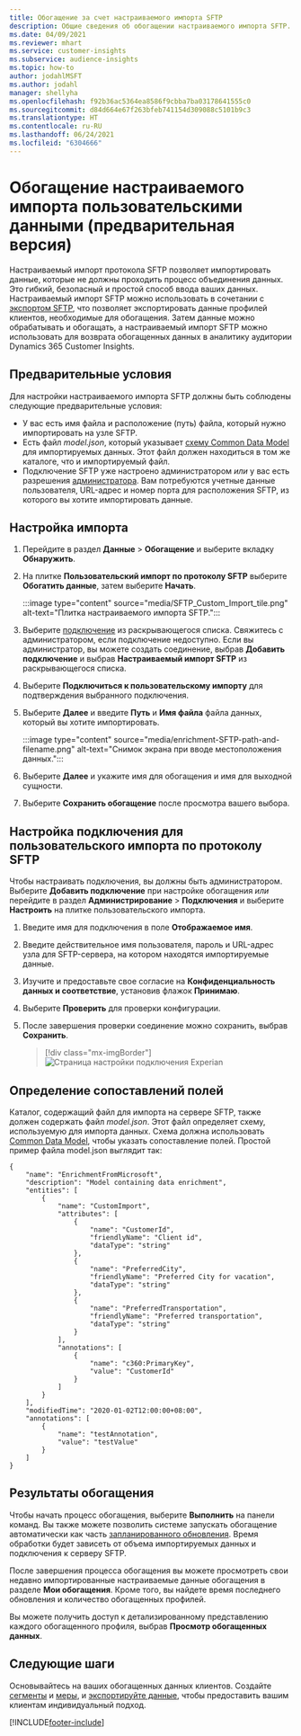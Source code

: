```yaml
---
title: Обогащение за счет настраиваемого импорта SFTP
description: Общие сведения об обогащении настраиваемого импорта SFTP.
ms.date: 04/09/2021
ms.reviewer: mhart
ms.service: customer-insights
ms.subservice: audience-insights
ms.topic: how-to
author: jodahlMSFT
ms.author: jodahl
manager: shellyha
ms.openlocfilehash: f92b36ac5364ea8586f9cbba7ba03178641555c0
ms.sourcegitcommit: d84d664e67f263bfeb741154d309088c5101b9c3
ms.translationtype: HT
ms.contentlocale: ru-RU
ms.lasthandoff: 06/24/2021
ms.locfileid: "6304666"
---
```

# <a name="enrich-customer-profiles-with-custom-data-preview"></a>Обогащение настраиваемого импорта пользовательскими данными (предварительная версия)

Настраиваемый импорт протокола SFTP позволяет импортировать данные, которые не должны проходить процесс объединения данных. Это гибкий, безопасный и простой способ ввода ваших данных. Настраиваемый импорт SFTP можно использовать в сочетании с [экспортом SFTP](export-sftp.md), что позволяет экспортировать данные профилей клиентов, необходимые для обогащения. Затем данные можно обрабатывать и обогащать, а настраиваемый импорт SFTP можно использовать для возврата обогащенных данных в аналитику аудитории Dynamics 365 Customer Insights.

## <a name="prerequisites"></a>Предварительные условия

Для настройки настраиваемого импорта SFTP должны быть соблюдены следующие предварительные условия:

- У вас есть имя файла и расположение (путь) файла, который нужно импортировать на узле SFTP.
- Eсть файл *model.json*, который указывает [схему Common Data Model](/common-data-model/) для импортируемых данных. Этот файл должен находиться в том же каталоге, что и импортируемый файл.
- Подключение SFTP уже настроено администратором *или* у вас есть разрешения [администратора](permissions.md#administrator). Вам потребуются учетные данные пользователя, URL-адрес и номер порта для расположения SFTP, из которого вы хотите импортировать данные.


## <a name="configure-the-import"></a>Настройка импорта

1. Перейдите в раздел **Данные** > **Обогащение** и выберите вкладку **Обнаружить**.

1. На плитке **Пользовательский импорт по протоколу SFTP** выберите **Обогатить данные**, затем выберите **Начать**.

   :::image type="content" source="media/SFTP_Custom_Import_tile.png" alt-text="Плитка настраиваемого импорта SFTP.":::

1. Выберите [подключение](connections.md) из раскрывающегося списка. Свяжитесь с администратором, если подключение недоступно. Если вы администратор, вы можете создать соединение, выбрав **Добавить подключение** и выбрав **Настраиваемый импорт SFTP** из раскрывающегося списка.

1. Выберите **Подключиться к пользовательскому импорту** для подтверждения выбранного подключения.

1.  Выберите **Далее** и введите **Путь** и **Имя файла** файла данных, который вы хотите импортировать.

    :::image type="content" source="media/enrichment-SFTP-path-and-filename.png" alt-text="Снимок экрана при вводе местоположения данных.":::

1. Выберите **Далее** и укажите имя для обогащения и имя для выходной сущности. 

1. Выберите **Сохранить обогащение** после просмотра вашего выбора.

## <a name="configure-the-connection-for-sftp-custom-import"></a>Настройка подключения для пользовательского импорта по протоколу SFTP 

Чтобы настраивать подключения, вы должны быть администратором. Выберите **Добавить подключение** при настройке обогащения *или* перейдите в раздел **Администрирование** > **Подключения** и выберите **Настроить** на плитке пользовательского импорта.

1. Введите имя для подключения в поле **Отображаемое имя**.

1. Введите действительное имя пользователя, пароль и URL-адрес узла для SFTP-сервера, на котором находятся импортируемые данные.

1. Изучите и предоставьте свое согласие на **Конфиденциальность данных и соответствие**, установив флажок **Принимаю**.

1. Выберите **Проверить** для проверки конфигурации.

1. После завершения проверки соединение можно сохранить, выбрав **Сохранить**.

   > [!div class="mx-imgBorder"]
   > ![Страница настройки подключения Experian](media/enrichment-SFTP-connection.png "Страница настройки подключения Experian")


## <a name="defining-field-mappings"></a>Определение сопоставлений полей 

Каталог, содержащий файл для импорта на сервере SFTP, также должен содержать файл *model.json*. Этот файл определяет схему, используемую для импорта данных. Схема должна использовать [Common Data Model](/common-data-model/), чтобы указать сопоставление полей. Простой пример файла model.json выглядит так:

```
{
    "name": "EnrichmentFromMicrosoft",
    "description": "Model containing data enrichment",
    "entities": [
        {
            "name": "CustomImport",
            "attributes": [
                {
                    "name": "CustomerId",
                    "friendlyName": "Client id",
                    "dataType": "string"
                },
                {
                    "name": "PreferredCity",
                    "friendlyName": "Preferred City for vacation",
                    "dataType": "string"
                },
                {
                    "name": "PreferredTransportation",
                    "friendlyName": "Preferred transportation",
                    "dataType": "string"
                }
            ],
            "annotations": [
                {
                    "name": "c360:PrimaryKey",
                    "value": "CustomerId"
                }
            ]
        }
    ],
    "modifiedTime": "2020-01-02T12:00:00+08:00",
    "annotations": [
        {
            "name": "testAnnotation",
            "value": "testValue"
        }
    ]
}
```

## <a name="enrichment-results"></a>Результаты обогащения

Чтобы начать процесс обогащения, выберите **Выполнить** на панели команд. Вы также можете позволить системе запускать обогащение автоматически как часть [запланированного обновления](system.md#schedule-tab). Время обработки будет зависеть от объема импортируемых данных и подключения к серверу SFTP.

После завершения процесса обогащения вы можете просмотреть свои недавно импортированные настраиваемые данные обогащения в разделе **Мои обогащения**. Кроме того, вы найдете время последнего обновления и количество обогащенных профилей.

Вы можете получить доступ к детализированному представлению каждого обогащенного профиля, выбрав **Просмотр обогащенных данных**.

## <a name="next-steps"></a>Следующие шаги

Основывайтесь на ваших обогащенных данных клиентов. Создайте [сегменты](segments.md) и [меры](measures.md), и [экспортируйте данные](export-destinations.md), чтобы предоставить вашим клиентам индивидуальный подход.

[!INCLUDE[footer-include](../includes/footer-banner.md)]
